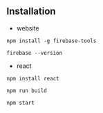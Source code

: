 ## Installation

- website

  
```
npm install -g firebase-tools
```

```
firebase --version
```

- react

```
npm install react
```

```
npm run build
```

```
npm start
```

